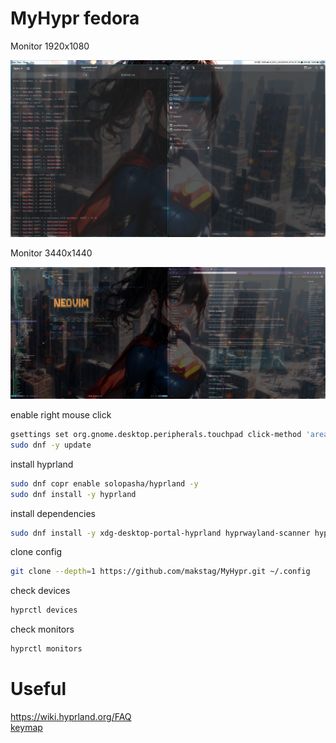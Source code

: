 # MyHypr fedora  
Monitor 1920x1080  
<div align="center">
    <img src="monitor1.png" style="margin: auto"/>
</div>  

Monitor 3440x1440  
<div align="center">
    <img src="monitor2.png" style="margin: auto"/>
</div>  

enable right mouse click  
```sh
gsettings set org.gnome.desktop.peripherals.touchpad click-method 'areas'
sudo dnf -y update
```

install hyprland  
```sh
sudo dnf copr enable solopasha/hyprland -y
sudo dnf install -y hyprland
```

install dependencies  
```sh
sudo dnf install -y xdg-desktop-portal-hyprland hyprwayland-scanner hyprpaper waybar dolphin hyprlock nm-applet hyprcursor hyprshot
```  

clone config  
```sh
git clone --depth=1 https://github.com/makstag/MyHypr.git ~/.config
```  

check devices  
```sh
hyprctl devices
```  
check monitors  
```sh
hyprctl monitors
```
# Useful  
https://wiki.hyprland.org/FAQ  
[keymap](https://github.com/makstag/MyHypr/blob/9b81aa97a7e81a634b00edbe69882fe5811013d0/hypr/hyprland.conf#L191)
